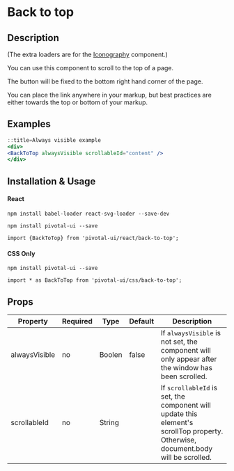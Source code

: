 # Back to top

## Description

(The extra loaders are for the [Iconography](/react_base_iconography.html) component.)

You can use this component to scroll to the top of a page.

The button will be fixed to the bottom right hand corner of the page.

You can place the link anywhere in your markup, but best practices are either towards the top or bottom of your markup.

## Examples

```jsx
::title=Always visible example
<div>
<BackToTop alwaysVisible scrollableId="content" />
</div>
```

## Installation & Usage

#### React
`npm install babel-loader react-svg-loader --save-dev`

`npm install pivotal-ui --save`

`import {BackToTop} from 'pivotal-ui/react/back-to-top';`

#### CSS Only
`npm install pivotal-ui --save`

`import * as BackToTop from 'pivotal-ui/css/back-to-top';`


## Props

Property       | Required | Type   | Default | Description
---------------|----------|--------|---------|------------
alwaysVisible  | no       | Boolen | false   | If `alwaysVisible` is not set, the component will only appear after the window has been scrolled.
scrollableId   | no       | String |         | If `scrollableId` is set, the component will update this element's scrollTop property. Otherwise, document.body will be scrolled.
